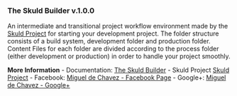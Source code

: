 ### The Skuld Builder v.1.0.0

An intermediate and transitional project workflow environment made by the [Skuld Project](www.facebook.com/miguel.dechavez.3)
for starting your development project. The folder structure consists of a build system, 
development folder and production folder. Content Files for each folder are divided
according to the process folder (either development or production) in order to 
handle your project smoothly.

**More Information**
	- Documentation: [The Skuld Builder](https://www.facebook.com/miguel.dechavez.3) 
	- Skuld Project [Skuld Project](https://www.facebook.com/miguel.dechavez.3) 
	- Facebook: [Miguel de Chavez - Facebook Page](https://www.facebook.com/miguel.dechavez.3) 
	- Google+: [Miguel de Chavez - Google+](https://www.facebook.com/miguel.dechavez.3)



